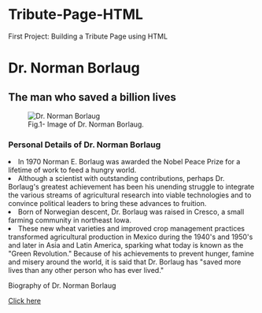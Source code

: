 # Tribute-Page-HTML
First Project: Building a Tribute Page using HTML
<script src= "https://cdn.freecodecamp.org/testable-projects-fcc/v1/bundle.js"> </script>
<html>
  <head>
  <h1 id="title"> Dr. Norman Borlaug </h1>
  </head>
  <body id= "main">
  <h2> The man who saved a billion lives </h2>
    
<div id="img-div">
<figure id="img-caption">
  <img src= "https://upload.wikimedia.org/wikipedia/commons/e/e2/Norman_Borlaug%2C_2004_%28cropped%29.jpg" id="image" alt="Dr. Norman Borlaug" style="width:max-width";>
  <figcaption> Fig.1- Image of Dr. Norman Borlaug. </figcaption>
  </figure> 
  </div>
<main>
  <h3> Personal Details of Dr. Norman Borlaug </h3> 
  </ul>
  <li> In 1970 Norman E. Borlaug was awarded the Nobel Peace Prize for a lifetime of work to feed a hungry world. </li>
  <li> Although a scientist with outstanding contributions, perhaps Dr. Borlaug's greatest achievement has been his unending struggle to integrate the various streams of agricultural research into viable technologies and to convince political leaders to bring these advances to fruition. </li>
  <li>Born of Norwegian descent, Dr. Borlaug was raised in Cresco, a small farming community in northeast Iowa. </li>
  <li> These new wheat varieties and improved crop management practices transformed agricultural production in Mexico during the 1940's and 1950's and later in Asia and Latin America, sparking what today is known as the "Green Revolution." Because of his achievements to prevent hunger, famine and misery around the world, it is said that Dr. Borlaug has "saved more lives than any other person who has ever lived."</li>
    </ul>
  <p id="tribute-info"> Biography of Dr. Norman Borlaug </p>
  <a id="tribute-link" target="_blank" href="https://www.worldfoodprize.org/en/dr_norman_e_borlaug/about_norman_borlaug"> Click here</a>




</html>
